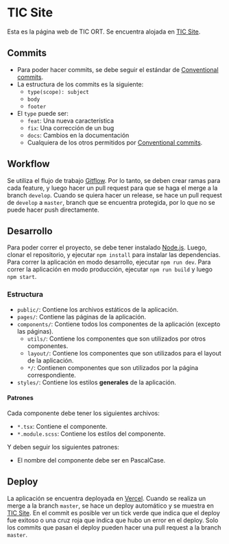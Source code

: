 # TIC Site

Esta es la página web de TIC ORT. Se encuentra alojada en [TIC Site](https://www.youtube.com/watch?v=dQw4w9WgXcQ).

## Commits

- Para poder hacer commits, se debe seguir el estándar de [Conventional commits](https://www.conventionalcommits.org/en/v1.0.0/).
- La estructura de los commits es la siguiente:
  - `type(scope): subject`
  - `body`
  - `footer`
- El `type` puede ser:
  - `feat`: Una nueva característica
  - `fix`: Una corrección de un bug
  - `docs`: Cambios en la documentación
  - Cualquiera de los otros permitidos por [Conventional commits](https://www.conventionalcommits.org/en/v1.0.0/).

## Workflow

Se utiliza el flujo de trabajo [Gitflow](https://www.atlassian.com/es/git/tutorials/comparing-workflows/gitflow-workflow). Por lo tanto, se deben crear ramas para cada feature, y luego hacer un pull request para que se haga el merge a la branch `develop`. Cuando se quiera hacer un release, se hace un pull request de `develop` a `master`, branch que se encuentra protegida, por lo que no se puede hacer push directamente.

## Desarrollo

Para poder correr el proyecto, se debe tener instalado [Node.js](https://nodejs.org/en/). Luego, clonar el repositorio, y ejecutar `npm install` para instalar las dependencias. Para correr la aplicación en modo desarrollo, ejecutar `npm run dev`. Para correr la aplicación en modo producción, ejecutar `npm run build` y luego `npm start`.

### Estructura

- `public/`: Contiene los archivos estáticos de la aplicación.
- `pages/`: Contiene las páginas de la aplicación.
- `components/`: Contiene todos los componentes de la aplicación (excepto las páginas).
  - `utils/`: Contiene los componentes que son utilizados por otros componentes.
  - `layout/`: Contiene los componentes que son utilizados para el layout de la aplicación.
  - `*/`: Contienen componentes que son utilizados por la página correspondiente.
- `styles/`: Contiene los estilos **generales** de la aplicación.

#### Patrones

Cada componente debe tener los siguientes archivos:

- `*.tsx`: Contiene el componente.
- `*.module.scss`: Contiene los estilos del componente.

Y deben seguir los siguientes patrones:

- El nombre del componente debe ser en PascalCase.

## Deploy

La aplicación se encuentra deployada en [Vercel](https://vercel.com/). Cuando se realiza un merge a la branch `master`, se hace un deploy automático y se muestra en [TIC Site](https://www.youtube.com/watch?v=dQw4w9WgXcQ). En el commit es posible ver un tick verde que indica que el deploy fue exitoso o una cruz roja que indica que hubo un error en el deploy. Solo los commits que pasan el deploy pueden hacer una pull request a la branch `master`.
